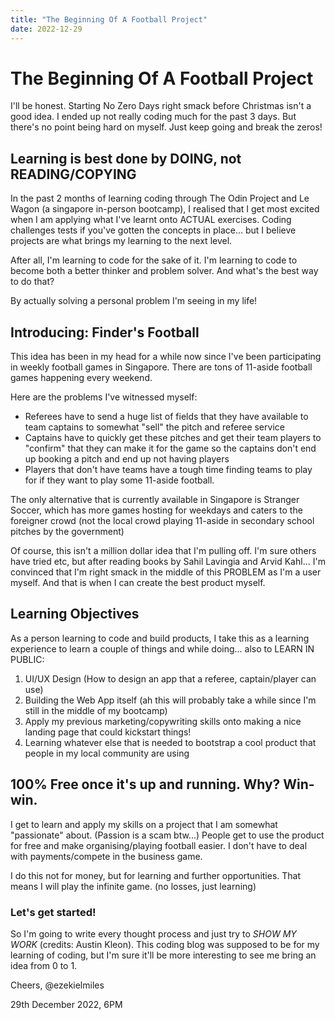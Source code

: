 ```yaml
---
title: "The Beginning Of A Football Project"
date: 2022-12-29
---
```


# The Beginning Of A Football Project 

I'll be honest. Starting No Zero Days right smack before Christmas isn't a good idea. I ended up not really coding much for the past 3 days. But there's no point being hard on myself. Just keep going and break the zeros!

## Learning is best done by DOING, not READING/COPYING

In the past 2 months of learning coding through The Odin Project and Le Wagon (a singapore in-person bootcamp), I realised that I get most excited when I am applying what I've learnt onto ACTUAL exercises. Coding challenges tests if you've gotten the concepts in place... but I believe projects are what brings my learning to the next level. 

After all, I'm learning to code for the sake of it. I'm learning to code to become both a better thinker and problem solver. And what's the best way to do that?

By actually solving a personal problem I'm seeing in my life!

## Introducing: Finder's Football

This idea has been in my head for a while now since I've been participating in weekly football games in Singapore. There are tons of 11-aside football games happening every weekend. 

Here are the problems I've witnessed myself:
 - Referees have to send a huge list of fields that they have available to team captains to somewhat "sell" the pitch and referee service
 - Captains have to quickly get these pitches and get their team players to "confirm" that they can make it for the game so the captains don't end up booking a pitch and end up not having players
 - Players that don't have teams have a tough time finding teams to play for if they want to play some 11-aside football.

The only alternative that is currently available in Singapore is Stranger Soccer, which has more games hosting for weekdays and caters to the foreigner crowd (not the local crowd playing 11-aside in secondary school pitches by the government)

Of course, this isn't a million dollar idea that I'm pulling off. I'm sure others have tried etc, but after reading books by Sahil Lavingia and Arvid Kahl... I'm convinced that I'm right smack in the middle of this PROBLEM as I'm a user myself. And that is when I can create the best product myself.

## Learning Objectives

As a person learning to code and build products, I take this as a learning experience to learn a couple of things and while doing... also to LEARN IN PUBLIC:

1. UI/UX Design (How to design an app that a referee, captain/player can use)
2. Building the Web App itself (ah this will probably take a while since I'm still in the middle of my bootcamp)
3. Apply my previous marketing/copywriting skills onto making a nice landing page that could kickstart things!
4. Learning whatever else that is needed to bootstrap a cool product that people in my local community are using

##  100% Free once it's up and running. Why? Win-win.

I get to learn and apply my skills on a project that I am somewhat "passionate" about. (Passion is a scam btw...) 
People get to use the product for free and make organising/playing football easier.
I don't have to deal with payments/compete in the business game.

I do this not for money, but for learning and further opportunities. That means I will play the infinite game. (no losses, just learning)

### Let's get started! 

So I'm going to write every thought process and just try to *SHOW MY WORK* (credits: Austin Kleon). This coding blog was supposed to be for my learning of coding, but I'm sure it'll be more interesting to see me bring an idea from 0 to 1. 

Cheers, 
@ezekielmiles

29th December 2022, 6PM
